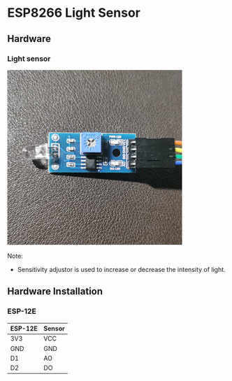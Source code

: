 # ESP8266 Light Sensor

## Hardware

### Light sensor

![sensor](./docs/sensor.png "sensor")

Note: 
* Sensitivity adjustor is used to increase or decrease the intensity of light.

## Hardware Installation

### ESP-12E

| ESP-12E | Sensor |
| ------- | ------ |
| 3V3     | VCC    |
| GND     | GND    |
| D1      | AO     |
| D2      | DO     |
